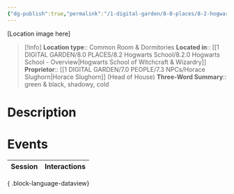 ```yaml
---
{"dg-publish":true,"permalink":"/1-digital-garden/8-0-places/8-2-hogwarts-school/8-3-03-slytherin-dungeon/","tags":["#place","hogwarts","#service-building"]}
---
```


[Location image here]
>[!info]
>**Location type**::  Common Room & Dormitories
>**Located in**:: [[1 DIGITAL GARDEN/8.0 PLACES/8.2 Hogwarts School/8.2.0 Hogwarts School - Overview\|Hogwarts School of Witchcraft & Wizardry]]
>**Proprietor**:: [[1 DIGITAL GARDEN/7.0 PEOPLE/7.3 NPCs/Horace Slughorn\|Horace Slughorn]] (Head of House)
>**Three-Word Summary**:: green & black, shadowy, cold

# Description


# Events

| Session | Interactions |
| ------- | ------------ |

{ .block-language-dataview}